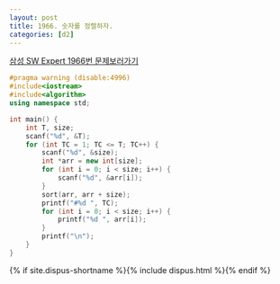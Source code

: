 ```yaml
---
layout: post
title: 1966. 숫자를 정렬하자.
categories: [d2]
---
```


[삼성 SW Expert 1966번 문제보러가기](https://swexpertacademy.com/main/code/problem/problemDetail.do?contestProbId=AV5PrmyKAWEDFAUq&categoryId=AV5PrmyKAWEDFAUq&categoryType=CODE)

```cpp
#pragma warning (disable:4996)
#include<iostream>
#include<algorithm>
using namespace std;

int main() {
	int T, size;
	scanf("%d", &T);
	for (int TC = 1; TC <= T; TC++) {
		scanf("%d", &size);
		int *arr = new int[size];
		for (int i = 0; i < size; i++) {
			scanf("%d", &arr[i]);
		}
		sort(arr, arr + size);
		printf("#%d ", TC);
		for (int i = 0; i < size; i++) {
			printf("%d ", arr[i]);
		}
		printf("\n");
	}
}
```

{% if site.dispus-shortname %}{% include dispus.html %}{% endif %}